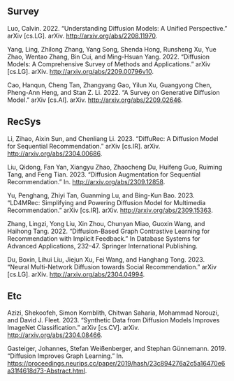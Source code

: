 ## Survey
Luo, Calvin. 2022. “Understanding Diffusion Models: A Unified Perspective.” arXiv [cs.LG]. arXiv. http://arxiv.org/abs/2208.11970.

Yang, Ling, Zhilong Zhang, Yang Song, Shenda Hong, Runsheng Xu, Yue Zhao, Wentao Zhang, Bin Cui, and Ming-Hsuan Yang. 2022. “Diffusion Models: A Comprehensive Survey of Methods and Applications.” arXiv [cs.LG]. arXiv. http://arxiv.org/abs/2209.00796v10.

Cao, Hanqun, Cheng Tan, Zhangyang Gao, Yilun Xu, Guangyong Chen, Pheng-Ann Heng, and Stan Z. Li. 2022. “A Survey on Generative Diffusion Model.” arXiv [cs.AI]. arXiv. http://arxiv.org/abs/2209.02646.


## RecSys

Li, Zihao, Aixin Sun, and Chenliang Li. 2023. “DiffuRec: A Diffusion Model for Sequential Recommendation.” arXiv [cs.IR]. arXiv. http://arxiv.org/abs/2304.00686.

Liu, Qidong, Fan Yan, Xiangyu Zhao, Zhaocheng Du, Huifeng Guo, Ruiming Tang, and Feng Tian. 2023. “Diffusion Augmentation for Sequential Recommendation.” In. http://arxiv.org/abs/2309.12858.

Yu, Penghang, Zhiyi Tan, Guanming Lu, and Bing-Kun Bao. 2023. “LD4MRec: Simplifying and Powering Diffusion Model for Multimedia Recommendation.” arXiv [cs.IR]. arXiv. http://arxiv.org/abs/2309.15363.

Zhang, Lingzi, Yong Liu, Xin Zhou, Chunyan Miao, Guoxin Wang, and Haihong Tang. 2022. “Diffusion-Based Graph Contrastive Learning for Recommendation with Implicit Feedback.” In Database Systems for Advanced Applications, 232–47. Springer International Publishing.

Du, Boxin, Lihui Liu, Jiejun Xu, Fei Wang, and Hanghang Tong. 2023. “Neural Multi-Network Diffusion towards Social Recommendation.” arXiv [cs.LG]. arXiv. http://arxiv.org/abs/2304.04994.


## Etc

Azizi, Shekoofeh, Simon Kornblith, Chitwan Saharia, Mohammad Norouzi, and David J. Fleet. 2023. “Synthetic Data from Diffusion Models Improves ImageNet Classification.” arXiv [cs.CV]. arXiv. http://arxiv.org/abs/2304.08466.

Gasteiger, Johannes, Stefan Weißenberger, and Stephan Günnemann. 2019. “Diffusion Improves Graph Learning.” In. https://proceedings.neurips.cc/paper/2019/hash/23c894276a2c5a16470e6a31f4618d73-Abstract.html.
